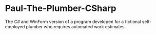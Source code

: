 # Paul-The-Plumber-CSharp
The C# and WinForm version of a program developed for a fictional self-employed plumber who requires automated work estimates.
